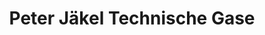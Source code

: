 ---
title: "Peter Jäkel Technische Gase"
url: /bitterfeld-wolfen/peter-jaekel-technische-gase/
shop: Gasflaschen
---